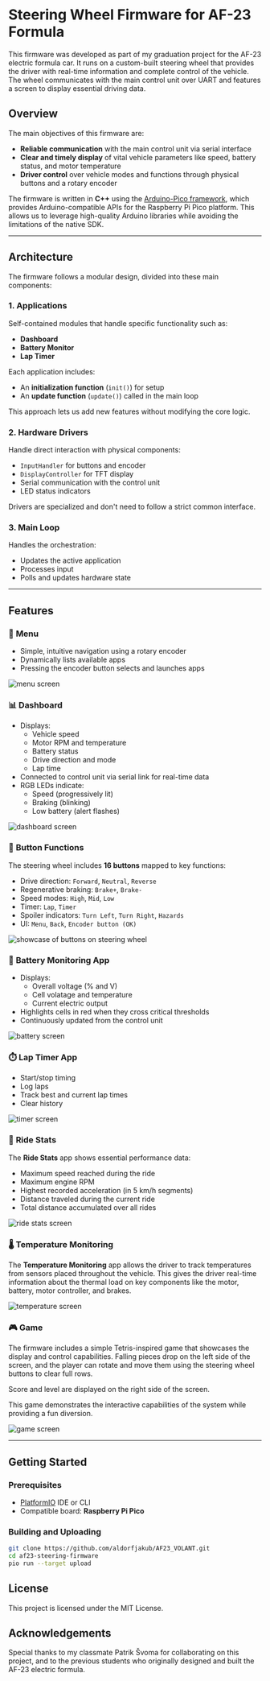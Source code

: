 # Steering Wheel Firmware for AF-23 Formula

This firmware was developed as part of my graduation project for the AF-23 electric formula car. It runs on a custom-built steering wheel that provides the driver with real-time information and complete control of the vehicle. The wheel communicates with the main control unit over UART and features a screen to display essential driving data.

## Overview

The main objectives of this firmware are:

- **Reliable communication** with the main control unit via serial interface
- **Clear and timely display** of vital vehicle parameters like speed, battery status, and motor temperature
- **Driver control** over vehicle modes and functions through physical buttons and a rotary encoder

The firmware is written in **C++** using the [Arduino-Pico framework](https://github.com/earlephilhower/arduino-pico), which provides Arduino-compatible APIs for the Raspberry Pi Pico platform. This allows us to leverage high-quality Arduino libraries while avoiding the limitations of the native SDK.

---

## Architecture

The firmware follows a modular design, divided into these main components:

### 1. **Applications**
Self-contained modules that handle specific functionality such as:
- **Dashboard**
- **Battery Monitor**
- **Lap Timer**

Each application includes:
- An **initialization function** (`init()`) for setup
- An **update function** (`update()`) called in the main loop

This approach lets us add new features without modifying the core logic.

### 2. **Hardware Drivers**
Handle direct interaction with physical components:
- `InputHandler` for buttons and encoder
- `DisplayController` for TFT display
- Serial communication with the control unit
- LED status indicators

Drivers are specialized and don't need to follow a strict common interface.

### 3. **Main Loop**
Handles the orchestration:
- Updates the active application
- Processes input
- Polls and updates hardware state

---

## Features

### 🧭 **Menu**
- Simple, intuitive navigation using a rotary encoder
- Dynamically lists available apps
- Pressing the encoder button selects and launches apps

![menu screen](images/menu.png)

### 📊 **Dashboard**
- Displays:
  - Vehicle speed
  - Motor RPM and temperature
  - Battery status
  - Drive direction and mode
  - Lap time
- Connected to control unit via serial link for real-time data
- RGB LEDs indicate:
  - Speed (progressively lit)
  - Braking (blinking)
  - Low battery (alert flashes)

![dashboard screen](images/dashboard.png)

### 🔘 **Button Functions**
The steering wheel includes **16 buttons** mapped to key functions:
- Drive direction: `Forward`, `Neutral`, `Reverse`
- Regenerative braking: `Brake+`, `Brake-`
- Speed modes: `High`, `Mid`, `Low`
- Timer: `Lap`, `Timer`
- Spoiler indicators: `Turn Left`, `Turn Right`, `Hazards`
- UI: `Menu`, `Back`, `Encoder button (OK)`

![showcase of buttons on steering wheel](images/buttons.png)

### 🔋 **Battery Monitoring App**
- Displays:
  - Overall voltage (% and V)
  - Cell volatage and temperature
  - Current electric output
- Highlights cells in red when they cross critical thresholds
- Continuously updated from the control unit

![battery screen](images/battery.png)

### ⏱️ **Lap Timer App**
- Start/stop timing
- Log laps
- Track best and current lap times
- Clear history

![timer screen](images/timer.png)

### 🚗 **Ride Stats**
The **Ride Stats** app shows essential performance data:
- Maximum speed reached during the ride
- Maximum engine RPM
- Highest recorded acceleration (in 5 km/h segments)
- Distance traveled during the current ride
- Total distance accumulated over all rides

![ride stats screen](images/stats.png)

### 🌡️ **Temperature Monitoring**
The **Temperature Monitoring** app allows the driver to track temperatures from sensors placed throughout the vehicle. This gives the driver real-time information about the thermal load on key components like the motor, battery, motor controller, and brakes.

![temperature screen](images/temperature.png)

### 🎮 **Game**
The firmware includes a simple Tetris-inspired game that showcases the display and control capabilities. Falling pieces drop on the left side of the screen, and the player can rotate and move them using the steering wheel buttons to clear full rows.

Score and level are displayed on the right side of the screen.

This game demonstrates the interactive capabilities of the system while providing a fun diversion.

![game screen](images/game.jpg)

---

## Getting Started

### Prerequisites

- [PlatformIO](https://platformio.org/) IDE or CLI
- Compatible board: **Raspberry Pi Pico**

### Building and Uploading

```bash
git clone https://github.com/aldorfjakub/AF23_VOLANT.git
cd af23-steering-firmware
pio run --target upload
```

## License

This project is licensed under the MIT License.

## Acknowledgements

Special thanks to my classmate Patrik Švoma for collaborating on this project, and to the previous students who originally designed and built the AF-23 electric formula.